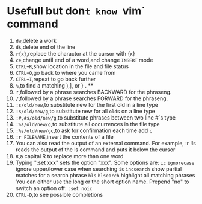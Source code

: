 # Usefull but don`t know `vim` command

1. `dw`,delete a work
2. `d$`,delete end of the line
3. `r{x}`,replace the charactor at the cursor with {x}
4. `ce`,change until end of a word,and change `INSERT` mode
5. `CTRL+R`,show location in the file and file status
6. `CTRL+O`,go back to where you came from
7. `CTRL+I`,repeat to go back further
8. `%`,to find a matching ),], or } . **
9. `?`,followed by a phrase searches BACKWARD for the phraseng.
10. `/`,followed by a phrase searches FORWARD for the phraseng.
11. `:s/old/new`,to substitute new for the first old in a line type
12. `:s/old/new/g`,to substitute new for all `old`s on a line type
13. `:#,#s/old/new/g`,to substitute phrases between two line #`s type
14. `:%s/old/new/g`,to substitute all occurrences in the file type
15. `:%s/old/new/gc`,to ask for confirmation each time add `c`
16. `:r FILENAME`,insert the contents of a file
17. You can also read the output of an external command.  For example,
    :r !ls  reads the output of the ls command and puts it below the cursor
18. `R`,a capital R to replace more than one word
19. Typing ":set xxx" sets the option "xxx".  Some options are:
    `ic` `ignorecase`       ignore upper/lower case when searching
    `is` `incsearch`        show partial matches for a search phrase
    `hls` `hlsearch`        highlight all matching phrases
    You can either use the long or the short option name.
    Prepend "no" to switch an option off:   `:set noic`
20. `CTRL-D`,to see possible completions

